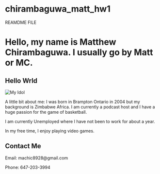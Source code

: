# chirambaguwa_matt_hw1
REAMDME FILE
<!DOCTYPE html>
<html>
<head>
</head>
<body>
  <h1>Hello, my name is Matthew Chirambaguwa. I usually go by Matt or MC. </h1>
  <h2>Hello Wrld</h2>
  <img src= https://a2.espncdn.com/combiner/i?img=%2Fphoto%2F2020%2F0127%2Fr657675_1296x729_16%2D9.jpg alt="My Idol">
  <p>A little bit about me: I was born in Brampton Ontario in 2004 but my background is Zimbabwe Africa. I am currently a podcast host and I have a huge passion for the game of basketball.</p>
  <p>I am currently Unemployed where I have not been to work for about a year. </p>
  <p>In my free time, I enjoy playing video games.</p>
  <h2>Contact Me</h2>
  <p>Email: machic8928@gmail.com </p>
  <p>Phone: 647-203-3994 </p>
</body>
</html>
